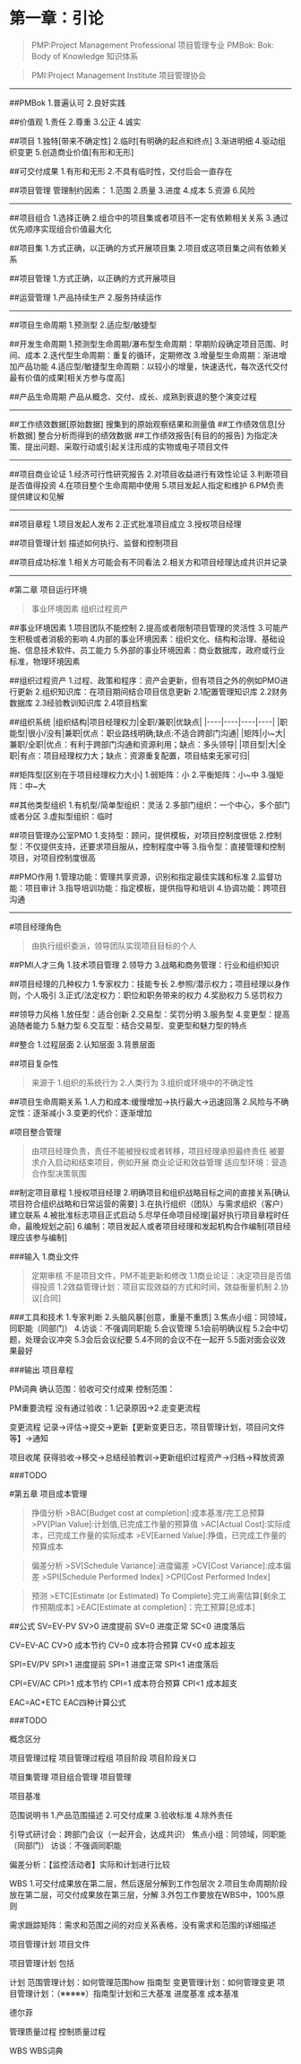 
# 第一章：引论
> PMP:Project Management Professional 项目管理专业
> PMBok:  Bok: Body of Knowledge 知识体系

> PMI:Project Management Institute  项目管理协会

***

##PMBok
1.普遍认可
2.良好实践

##价值观
1.责任
2.尊重
3.公正
4.诚实

##项目
1.独特[带来不确定性]
2.临时[有明确的起点和终点]
3.渐进明细
4.驱动组织变更
5.创造商业价值[有形和无形]

##可交付成果
1.有形和无形
2.不具有临时性，交付后会一直存在

##项目管理
管理制约因素：
1.范围
2.质量
3.进度
4.成本
5.资源
6.风险

***

##项目组合
1.选择正确
2.组合中的项目集或者项目不一定有依赖相关关系
3.通过优先顺序实现组合价值最大化


##项目集
1.方式正确，以正确的方式开展项目集
2.项目或这项目集之间有依赖关系

##项目管理
1.方式正确，以正确的方式开展项目

##运营管理
1.产品持续生产
2.服务持续运作


***

##项目生命周期
1.预测型
2.适应型/敏捷型

##开发生命周期
1.预测型生命周期/瀑布型生命周期：早期阶段确定项目范围、时间、成本
2.迭代型生命周期：重复的循环，定期修改
3.增量型生命周期：渐进增加产品功能
4.适应型/敏捷型生命周期：以较小的增量，快速迭代，每次迭代交付最有价值的成果[相关方参与度高]

##产品生命周期
产品从概念、交付、成长、成熟到衰退的整个演变过程


***

##工作绩效数据[原始数据]
搜集到的原始观察结果和测量值
##工作绩效信息[分析数据]
整合分析而得到的绩效数据
##工作绩效报告[有目的的报告]
为指定决策、提出问题、采取行动或引起关注形成的实物或电子项目文件


***

##项目商业论证
1.经济可行性研究报告
2.对项目收益进行有效性论证
3.判断项目是否值得投资
4.在项目整个生命周期中使用
5.项目发起人指定和维护
6.PM负责提供建议和见解


***

##项目章程
1.项目发起人发布
2.正式批准项目成立
3.授权项目经理

##项目管理计划
描述如何执行、监督和控制项目

##项目成功标准
1.相关方可能会有不同看法
2.相关方和项目经理达成共识并记录


***
#第二章 项目运行环境
>事业环境因素
>组织过程资产

##事业环境因素
1.项目团队不能控制
2.提高或者限制项目管理的灵活性
3.可能产生积极或者消极的影响
4.内部的事业环境因素：组织文化、结构和治理、基础设施、信息技术软件、员工能力
5.外部的事业环境因素：商业数据库，政府或行业标准，物理环境因素

##组织过程资产
1.过程、政策和程序：资产会更新，但有项目之外的例如PMO进行更新
2.组织知识库：在项目期间结合项目信息更新
	2.1配置管理知识库
	2.2财务数据库
	2.3经验教训知识库
	2.4项目档案

##组织系统
|组织结构|项目经理权力|全职/兼职|优缺点|
|----|----|----|----|
|职能型|很小/没有|兼职|优点：职业路线明确;缺点:不适合跨部门沟通|
|矩阵|小~大|兼职/全职|优点：有利于跨部门沟通和资源利用；缺点：多头领导|
|项目型|大|全职|有点：项目经理权力大；缺点：资源重复配置，项目结束无家可归|

##矩阵型[区别在于项目经理权力大小]
1.弱矩阵：小
2.平衡矩阵：小~中
3.强矩阵：中~大

##其他类型组织
1.有机型/简单型组织：灵活
2.多部门组织：一个中心，多个部门或者分区
3.虚拟型组织：临时

##项目管理办公室PMO
1.支持型：顾问，提供模板，对项目控制度很低
2.控制型：不仅提供支持，还要求项目服从，控制程度中等
3.指令型：直接管理和控制项目，对项目控制度很高

##PMO作用
1.管理功能：管理共享资源，识别和指定最佳实践和标准
2.监督功能：项目审计
3.指导培训功能：指定模板，提供指导和培训
4.协调功能：跨项目沟通


***
#项目经理角色
>由执行组织委派，领导团队实现项目目标的个人


##PMI人才三角
1.技术项目管理
2.领导力
3.战略和商务管理：行业和组织知识

##项目经理的几种权力
1.专家权力：技能专长
2.参照/潜示权力；项目经理以身作则，个人吸引
3.正式/法定权力：职位和职务带来的权力
4.奖励权力
5.惩罚权力

##领导力风格
1.放任型：适合创新
2.交易型：奖罚分明
3.服务型
4.变更型：提高追随者能力
5.魅力型
6.交互型：结合交易型、变更型和魅力型的特点


##整合
1.过程层面
2.认知层面
3.背景层面

##项目复杂性
>来源于
	1.组织的系统行为
	2.人类行为
	3.组织或环境中的不确定性


##项目生命周期关系
1.人力和成本:缓慢增加->执行最大->迅速回落
2.风险与不确定性：逐渐减小
3.变更的代价：逐渐增加


#项目整合管理
>由项目经理负责，责任不能被授权或者转移，项目经理承担最终责任
>被要求介入启动和结束项目，例如开展 商业论证和效益管理
>适应型环境：营造合作型决策氛围

##制定项目章程
1.授权项目经理
2.明确项目和组织战略目标之间的直接关系[确认项目符合组织战略和日常运营的需要]
3.在执行组织（团队）与需求组织（客户）建立联系
4.被批准标志项目正式启动
5.尽早任命项目经理[最好执行项目章程时任命，最晚规划之前]
6.编制：项目发起人或者项目经理和发起机构合作编制[项目经理应该参与编制]


###输入
1.商业文件
>定期审核
>不是项目文件，PM不能更新和修改
	1.1商业论证：决定项目是否值得投资
	1.2效益管理计划：项目实现效益的方式和时间，效益衡量机制
2.协议[合同]

###工具和技术
1.专家判断
2.头脑风暴[创意，重量不重质]
3.焦点小组：同领域，同职能（同部门）
4.访谈：不强调同职能
5.会议管理
	5.1会前明确议程
	5.2会中切题，处理会议冲突
	5.3会后会议纪要
	5.4不同的会议不在一起开
	5.5面对面会议效果最好

###输出
项目章程

	





PM词典
确认范围：验收可交付成果
控制范围：


PM重要流程
没有通过验收：1.记录原因->2.走变更流程

变更流程
记录->评估->提交->更新【更新变更日志，项目管理计划，项目问文件等】->通知 

项目收尾
获得验收->移交->总结经验教训->更新组织过程资产->归档->释放资源


###TODO





#第五章 项目成本管理
>挣值分析
	>BAC[Budget cost at completion]:成本基准/完工总预算
	>PV[Plan Value]:计划值,已完成工作量的预算值
	>AC[Actual Cost]:实际成本，已完成工作量的实际成本
	>EV[Earned Value]:挣值，已完成工作量的预算成本

>偏差分析
	>SV[Schedule Variance]:进度偏差
	>CV[Cost Variance]:成本偏差
	>SPI[Schedule Performed Index]
	>CPI[Cost Performed Index]
	
>预测
	>ETC[Estimate (or Estimated) To Complete]:完工尚需估算[剩余工作预期成本]
	>EAC[Estimate at completion]：完工预算[总成本]

##公式
SV=EV-PV
SV>0 进度提前
SV=0 进度正常
SC<0 进度落后

CV=EV-AC
CV>0 成本节约
CV=0 成本符合预算
CV<0 成本超支

SPI=EV/PV
SPI>1 进度提前
SPI=1 进度正常
SPI<1 进度落后

CPI=EV/AC
CPI>1 成本节约
CPI=1 成本符合预算
CPI<1 成本超支


EAC=AC+ETC
EAC四种计算公式




###TODO


概念区分

项目管理过程
项目管理过程组
项目阶段
项目阶段关口


项目集管理
项目组合管理
项目管理


项目基准


范围说明书
1.产品范围描述
2.可交付成果
3.验收标准
4.除外责任


引导式研讨会：跨部门会议（一起开会，达成共识）
焦点小组：同领域，同职能（同部门）
访谈：不强调同职能


偏差分析：【监控活动者】实际和计划进行比较

WBS
1.可交付成果放在第二层，然后逐层分解到工作包层次
2.项目生命周期阶段放在第二层，可交付成果放在第三层，分解
3.外包工作要放在WBS中，100%原则


需求跟踪矩阵：需求和范围之间的对应关系表格，没有需求和范围的详细描述







项目管理计划  项目文件

项目管理计划 包括

计划
范围管理计划：如何管理范围how 指南型
变更管理计划：如何管理变更
项目管理计划：（※※※※※）指南型计划和三大基准  进度基准 成本基准







德尔菲




管理质量过程
控制质量过程

WBS
WBS词典

